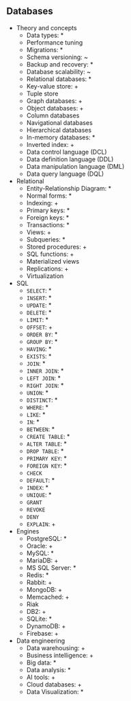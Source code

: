 ## Databases

- Theory and concepts
  - Data types: *
  - Performance tuning
  - Migrations: *
  - Schema versioning: ~
  - Backup and recovery: *
  - Database scalability: ~
  - Relational databases: *
  - Key-value store: +
  - Tuple store
  - Graph databases: +
  - Object databases: +
  - Column databases
  - Navigational databases
  - Hierarchical databases
  - In-memory databases: *
  - Inverted index: +
  - Data control language (DCL)
  - Data definition language (DDL)
  - Data manipulation language (DML)
  - Data query language (DQL)
- Relational
  - Entity-Relationship Diagram: *
  - Normal forms: *
  - Indexing: +
  - Primary keys: *
  - Foreign keys: *
  - Transactions: *
  - Views: +
  - Subqueries: *
  - Stored procedures: +
  - SQL functions: +
  - Materialized views
  - Replications: +
  - Virtualization
- SQL
  - `SELECT`: *
  - `INSERT`: *
  - `UPDATE`: *
  - `DELETE`: *
  - `LIMIT`: *
  - `OFFSET`: +
  - `ORDER BY`: *
  - `GROUP BY`: *
  - `HAVING`: *
  - `EXISTS`: *
  - `JOIN`: *
  - `INNER JOIN`: *
  - `LEFT JOIN`: *
  - `RIGHT JOIN`: *
  - `UNION`: *
  - `DISTINCT`: *
  - `WHERE`: *
  - `LIKE`: *
  - `IN`: *
  - `BETWEEN`: *
  - `CREATE TABLE`: *
  - `ALTER TABLE`: *
  - `DROP TABLE`: *
  - `PRIMARY KEY`: *
  - `FOREIGN KEY`: *
  - `CHECK`
  - `DEFAULT`: *
  - `INDEX`: *
  - `UNIQUE`: *
  - `GRANT`
  - `REVOKE`
  - `DENY`
  - `EXPLAIN`: +
- Engines
  - PostgreSQL: *
  - Oracle: +
  - MySQL: *
  - MariaDB: +
  - MS SQL Server: *
  - Redis: *
  - Rabbit: +
  - MongoDB: +
  - Memcached: +
  - Riak
  - DB2: +
  - SQLite: *
  - DynamoDB: +
  - Firebase: +
- Data engineering
  - Data warehousing: +
  - Business intelligence: +
  - Big data: *
  - Data analysis: *
  - AI tools: +
  - Cloud databases: +
  - Data Visualization: *
